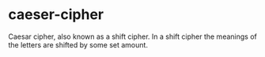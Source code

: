 # caeser-cipher
Caesar cipher, also known as a shift cipher. In a shift cipher the meanings of the letters are shifted by some set amount.
